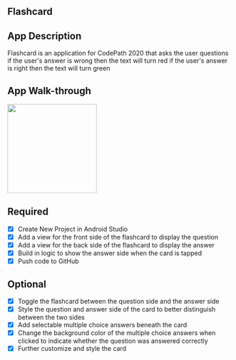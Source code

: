 ## Flashcard

## App Description
Flashcard is an application for CodePath 2020 that asks the user questions
if the user's answer is wrong then the text will turn red
if the user's answer is right then the text will turn green 

## App Walk-through
<img src="https://i.imgur.com/P6s8tfP.gif" width=200><br>

## Required
- [x] Create New Project in Android Studio
- [x] Add a view for the front side of the flashcard to display the question
- [x] Add a view for the back side of the flashcard to display the answer
- [x] Build in logic to show the answer side when the card is tapped
- [x] Push code to GitHub
## Optional
- [x] Toggle the flashcard between the question side and the answer side
- [x] Style the question and answer side of the card to better distinguish between the two sides
- [x] Add selectable multiple choice answers beneath the card
- [x] Change the background color of the multiple choice answers when clicked to indicate whether the question was answered correctly
- [x] Further customize and style the card
